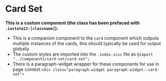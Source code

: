 # Card Set

**This is a custom component (the class has been prefaced with `.iastate22-[classname]`).**

- This is a companion component to the `card` component which outputs multiple instances of the cards, this should typically be used for output globally
- The custom styles are imported into the `.index.scss` file as `@import "../components/card-set/card-set";`
- There is a paragraph-widget wrapper for these components for use in page context `<div class="paragraph-widget paragraph-widget--card-set">`
